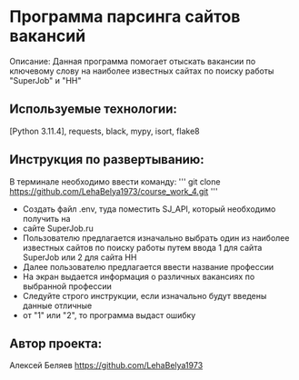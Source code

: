 # Программа парсинга сайтов вакансий 
Описание:
Данная программа помогает отыскать вакансии по ключевому слову 
на наиболее известных сайтах по поиску работы "SuperJob" и "HH"

## Используемые технологии:
[Python 3.11.4], requests, black, mypy, isort, flake8

## Инструкция по развертыванию:
В терминале необходимо ввести команду:
'''
git clone https://github.com/LehaBelya1973/course_work_4.git
'''
- Создать файл .env, туда поместить SJ_API, который необходимо получить на
- сайте SuperJob.ru
- Пользователю предлагается изначально выбрать один из наиболее известных сайтов
по поиску работы путем ввода 1 для сайта SuperJob или 2 для сайта HH
- Далее пользователю предлагается ввести название профессии
- На экран выдается информация о различных вакансиях по выбранной профессии
- Следуйте строго инструкции, если изначально будут введены данные отличные
- от "1" или "2", то программа выдаст ошибку

## Автор проекта: 
Алексей Беляев
https://github.com/LehaBelya1973
